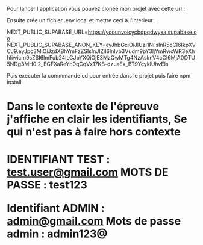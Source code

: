 Pour lancer l'application vous pouvez clonée mon projet avec cette url :

Ensuite crée un fichier .env.local et mettre ceci à l'interieur :

NEXT_PUBLIC_SUPABASE_URL=https://yoounvoicycbdpqdwyxa.supabase.co
NEXT_PUBLIC_SUPABASE_ANON_KEY=eyJhbGciOiJIUzI1NiIsInR5cCI6IkpXVCJ9.eyJpc3MiOiJzdXBhYmFzZSIsInJlZiI6Inlvb3Vudm9pY3ljYmRwcWR3eXhhIiwicm9sZSI6ImFub24iLCJpYXQiOjE3MzQwMTg4NzAsImV4cCI6MjA0OTU5NDg3MH0.2_EGFXaReYh0qCqVx17KB-dzuaEx_BT9YcykIUhvEls

Puis executer la commmande cd pour entrée dans le projet puis faire npm install

<h1>Dans le contexte de l'épreuve j'affiche en clair les identifiants, Se qui n'est pas à faire hors contexte <h1>

IDENTIFIANT TEST : test.user@gmail.com
MOTS DE PASSE : test123

Identifiant ADMIN : admin@gmail.com
Mots de passe admin : admin123@
